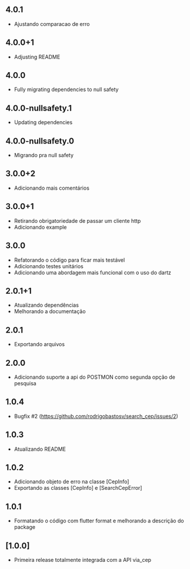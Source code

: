 ## 4.0.1
- Ajustando comparacao de erro

## 4.0.0+1
- Adjusting README

## 4.0.0
- Fully migrating dependencies to null safety

## 4.0.0-nullsafety.1
- Updating dependencies

## 4.0.0-nullsafety.0
- Migrando pra null safety

## 3.0.0+2
- Adicionando mais comentários 

## 3.0.0+1
- Retirando obrigatoriedade de passar um cliente http
- Adicionando example

## 3.0.0
- Refatorando o código para ficar mais testável
- Adicionando testes unitários
- Adicionando uma abordagem mais funcional com o uso do dartz

## 2.0.1+1
- Atualizando dependências
- Melhorando a documentação

## 2.0.1

- Exportando arquivos

## 2.0.0

- Adicionando suporte a api do POSTMON como segunda opção de pesquisa

## 1.0.4

- Bugfix #2 (https://github.com/rodrigobastosv/search_cep/issues/2)

## 1.0.3

- Atualizando README

## 1.0.2

- Adicionando objeto de erro na classe [CepInfo]
- Exportando as classes [CepInfo] e [SearchCepError] 

## 1.0.1

- Formatando o código com flutter format e melhorando a descrição do package 

## [1.0.0]

- Primeira release totalmente integrada com a API via_cep 